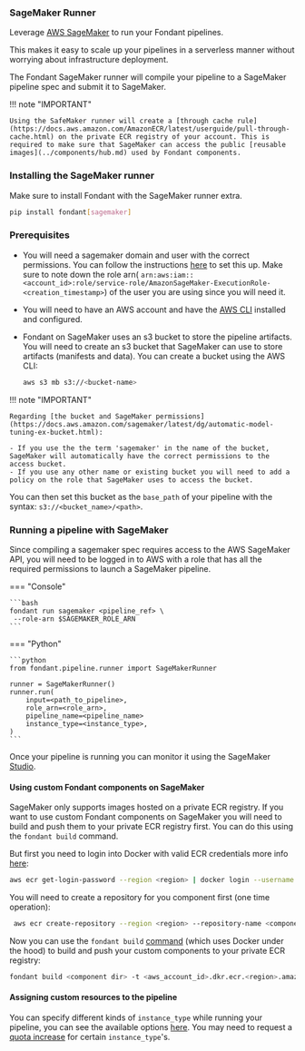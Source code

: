 ### SageMaker Runner

Leverage [AWS SageMaker](https://aws.amazon.com/sagemaker/) to run your Fondant pipelines.

This makes it easy to scale up your pipelines in a serverless manner without worrying about infrastructure
deployment.

The Fondant SageMaker runner will compile your pipeline to a SageMaker pipeline spec and submit it to SageMaker.


!!! note "IMPORTANT"

    Using the SafeMaker runner will create a [through cache rule](https://docs.aws.amazon.com/AmazonECR/latest/userguide/pull-through-cache.html) on the private ECR registry of your account. This is required to make sure that SageMaker can access the public [reusable images](../components/hub.md) used by Fondant components.

### Installing the SageMaker runner

Make sure to install Fondant with the SageMaker runner extra.

```bash
pip install fondant[sagemaker]
```

### Prerequisites
- You will need a sagemaker domain and user with the correct permissions. You can follow the instructions [here](https://docs.aws.amazon.com/sagemaker/latest/dg/onboard-quick-start.html) to set this up. Make sure to note down the role arn( `arn:aws:iam::<account_id>:role/service-role/AmazonSageMaker-ExecutionRole-<creation_timestamp>`) of the user you are using since you will need it.
- You will need to have an AWS account and have the [AWS CLI](https://docs.aws.amazon.com/cli/latest/userguide/cli-chap-getting-started.html) installed and configured.
- Fondant on SageMaker uses an s3 bucket to store the pipeline artifacts. You will need to create an s3 bucket that SageMaker can use to store artifacts (manifests and data). You can create a bucket using the AWS CLI:

    ```bash
    aws s3 mb s3://<bucket-name>
    ```
!!! note "IMPORTANT"

    Regarding [the bucket and SageMaker permissions](https://docs.aws.amazon.com/sagemaker/latest/dg/automatic-model-tuning-ex-bucket.html):

    - If you use the the term 'sagemaker' in the name of the bucket, SageMaker will automatically have the correct permissions to the access bucket.
    - If you use any other name or existing bucket you will need to add a policy on the role that SageMaker uses to access the bucket. 


You can then set this bucket as the `base_path` of your pipeline with the syntax: `s3://<bucket_name>/<path>`.

### Running a pipeline with SageMaker


Since compiling a sagemaker spec requires access to the AWS SageMaker API, you will need to be logged in to 
AWS with a role that has all the required permissions to launch a SageMaker pipeline. 


=== "Console"
    
    ```bash 
    fondant run sagemaker <pipeline_ref> \
     --role-arn $SAGEMAKER_ROLE_ARN 
    ```
    

=== "Python"
    
    ```python
    from fondant.pipeline.runner import SageMakerRunner
    
    runner = SageMakerRunner()
    runner.run(
        input=<path_to_pipeline>,
        role_arn=<role_arn>,
        pipeline_name=<pipeline_name>
        instance_type=<instance_type>,
    )
    ```


Once your pipeline is running you can monitor it using the SageMaker [Studio](https://aws.amazon.com/sagemaker/studio/).



#### Using custom Fondant components on SageMaker

SageMaker only supports images hosted on a private ECR registry. If you want to use custom Fondant components on SageMaker you will need to build and push them to your private ECR registry first. You can do this using the `fondant build` command.

But first you need to login into Docker with valid ECR credentials more info [here](https://docs.aws.amazon.com/AmazonECR/latest/userguide/docker-push-ecr-image.html):
```bash
aws ecr get-login-password --region <region> | docker login --username AWS --password-stdin <aws_account_id>.dkr.ecr.<region>.amazonaws.com
```

You will need to create a repository for you component first (one time operation):
```bash
 aws ecr create-repository --region <region> --repository-name <component_name>
```

Now you can use the `fondant build` [command](../components/publishing_components.md) (which uses Docker under the hood) to build and push your custom components to your private ECR registry:
```bash
fondant build <component dir> -t <aws_account_id>.dkr.ecr.<region>.amazonaws.com/<component_name>:<tag>
```


#### Assigning custom resources to the pipeline

You can specify different kinds of `instance_type` while running your pipeline, you can see the available options [here](https://docs.aws.amazon.com/sagemaker/latest/dg/notebooks-available-instance-types.html). You may need to request a [quota increase](https://docs.aws.amazon.com/general/latest/gr/aws_service_limits.html) for certain `instance_type`'s.